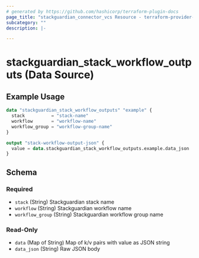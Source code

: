 ```yaml
---
# generated by https://github.com/hashicorp/terraform-plugin-docs
page_title: "stackguardian_connector_vcs Resource - terraform-provider-stackguardian"
subcategory: ""
description: |-

---
```


# stackguardian_stack_workflow_outputs (Data Source)

## Example Usage

```terraform
data "stackguardian_stack_workflow_outputs" "example" {
  stack          = "stack-name"
  workflow       = "workflow-name"
  workflow_group = "workflow-group-name"
}

output "stack-workflow-output-json" {
  value = data.stackguardian_stack_workflow_outputs.example.data_json
}
```

<!-- schema generated by tfplugindocs -->
## Schema

### Required

- `stack` (String) Stackguardian stack name
- `workflow` (String) Stackguardian workflow name
- `workflow_group` (String) Stackguardian workflow group name

### Read-Only

- `data` (Map of String) Map of k/v pairs with value as JSON string
- `data_json` (String) Raw JSON body

